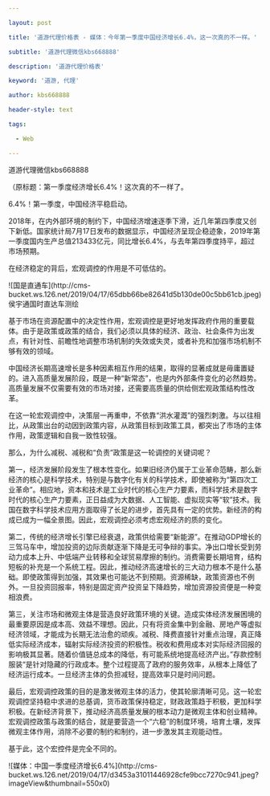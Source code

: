 ---
layout: post
title: '道游代理价格表 - 媒体：今年第一季度中国经济增长6.4%，这一次真的不一样。'
subtitle: '道游代理微信kbs668888'
description: '道游代理价格表'
keyword: '道游, 代理'
author: kbs668888
header-style: text
tags:
  - Web
---
道游代理微信kbs668888

（原标题：第一季度经济增长6.4%！这次真的不一样了。

6.4%！第一季度，中国经济平稳启动。

2018年，在内外部环境的制约下，中国经济增速逐季下滑，近几年第四季度又创下新低。国家统计局7月17日发布的数据显示，中国经济呈现企稳迹象，2019年第一季度国内生产总值213433亿元，同比增长6.4%，与去年第四季度持平，超过市场预期。

在经济稳定的背后，宏观调控的作用是不可低估的。

![国是直通车](http://cms-
bucket.ws.126.net/2019/04/17/65dbb66be82641d5b130de00c5bb61cb.jpeg)侯宇通国时直达车测绘

基于市场在资源配置中的决定性作用，宏观调控是更好地发挥政府作用的重要载体。由于是政策或政策的结合，我们必须以具体的经济、政治、社会条件为出发点，有针对性、前瞻性地调整市场机制的失效或失灵，或者补充和加强市场机制不够有效的领域。

中国经济长期高速增长是多种因素相互作用的结果，取得的显著成就是毋庸置疑的。进入高质量发展阶段，既是一种“新常态”，也是内外部条件变化的必然趋势。高质量发展不仅需要有效的市场对接，还需要高质量的供给侧宏观政策结构性改革。

在这一轮宏观调控中，决策层一再重申，不依靠“洪水灌溉”的强烈刺激。与以往相比，从政策出台的动因到政策内容，从政策目标到政策工具，都突出了市场的主体作用，政策逻辑和自我一致性较强。

那么，为什么减税、减税和“负责”政策是这一轮调控的关键词呢？

第一，经济发展阶段发生了根本性变化。如果旧经济仍属于工业革命范畴，那么新经济的核心是科学技术，特别是与数字化有关的科学技术，即使被称为“第四次工业革命”。相应地，资本和技术是工业时代的核心生产力要素，而科学技术是数字时代的核心生产力要素，正日益成为大数据、人工智能、虚拟现实等“软”技术。我国在数字科学技术应用方面取得了长足的进步，首先具有一定的优势。新经济的构成已成为一幅全景图。因此，宏观调控必须考虑宏观经济的质的变化。

第二，传统的经济增长引擎已经衰退，政策供给需要“新能源”。在推动GDP增长的三驾马车中，增加投资的边际贡献逐渐下降是无可争辩的事实。净出口增长受到劳动力成本上升、中低端产业转移和全球贸易摩擦的制约。消费需要长期培育，结构短板的补充是一个系统工程。因此，推动经济高速增长的三大动力根本不是什么基础。即使政策得到加强，其效果也可能达不到预期。资源稀缺，政策资源也不例外。一旦投资回报率，特别是固定资产投资呈下降趋势，增加资源投资便是一种变相浪费。

第三，关注市场和微观主体是营造良好政策环境的关键。造成实体经济发展困境的最重要原因是成本高、效益不理想。因此，只有将资金集中到金融、房地产等虚拟经济领域，才能成为长期无法治愈的顽疾。减税、降费直接针对重点治理，真正降低实际经济成本，辐射实际经济投资的积极性。税收和费用成本对实际经济回报的影响极其显著。随着价值链总成本的降低，有可能系统地提高经济产出。”存款控制服装“是针对隐藏的行政成本。整个过程提高了政府的服务效率，从根本上降低了经济运行成本。一旦经济主体的负担减轻，提高效率只是时间问题。

最后，宏观调控政策的目的是激发微观主体的活力，使其轮廓清晰可见。这一轮宏观调控坚持稳中求进的总基调，货币政策保持稳定，财政政策趋于积极，更加科学积极。在新经济背景下，推动经济高质量发展的根本动力是微观主体和创业精神。宏观调控政策与政策的结合，就是要营造一个“六稳”的制度环境，培育土壤，发挥微观主体作用，消除不必要的制约和制约，进一步激发其主观能动性。

基于此，这个宏控件是完全不同的。

![媒体：中国一季度经济增长6.4%](http://cms-
bucket.ws.126.net/2019/04/17/d3453a31011446928cfe9bcc7270c941.jpeg?imageView&thumbnail=550x0)

